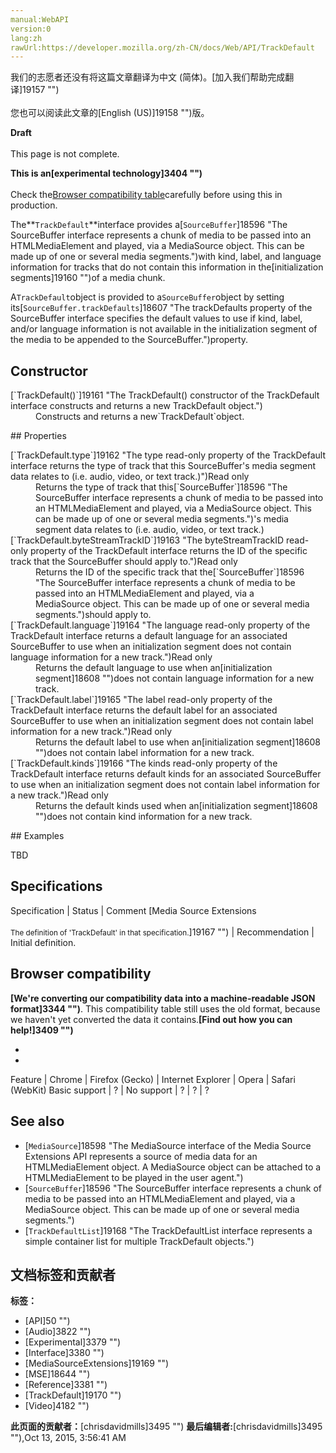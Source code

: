 ```yaml
---
manual:WebAPI
version:0
lang:zh
rawUrl:https://developer.mozilla.org/zh-CN/docs/Web/API/TrackDefault
---
```




<bdi>我们的志愿者还没有将这篇文章翻译为<bdi>中文 (简体)</bdi>。[加入我们帮助完成翻译]19157 "")<br></br>您也可以阅读此文章的[English (US)]19158 "")版。</bdi>






**Draft**<br></br>This page is not complete.




**This is an[experimental technology]3404 "")**<br></br>Check the[Browser compatibility table](%3248#Browser_compatibility "")carefully before using this in production.




The**`TrackDefault`**interface provides a[`SourceBuffer`]18596 "The SourceBuffer interface represents a chunk of media to be passed into an HTMLMediaElement and played, via a MediaSource object. This can be made up of one or several media segments.")with kind, label, and language information for tracks that do not contain this information in the[initialization segments]19160 "")of a media chunk.



A`TrackDefault`object is provided to a`SourceBuffer`object by setting its[`SourceBuffer.trackDefaults`]18607 "The trackDefaults property of the SourceBuffer interface specifies the default values to use if kind, label, and/or language information is not available in the initialization segment of the media to be appended to the SourceBuffer.")property.


## Constructor<a name="Constructor"></a>
<dl><dt id=''>[`TrackDefault()`]19161 "The TrackDefault() constructor of the TrackDefault interface constructs and returns a new TrackDefault object.")</dt><dd>Constructs and returns a new`TrackDefault`object.</dd></dl>
## Properties<a name="Properties"></a>
<dl><dt id=''>[`TrackDefault.type`]19162 "The type read-only property of the TrackDefault interface returns the type of track that this SourceBuffer's media segment data relates to (i.e. audio, video, or text track.)")Read only</dt><dd>Returns the type of track that this[`SourceBuffer`]18596 "The SourceBuffer interface represents a chunk of media to be passed into an HTMLMediaElement and played, via a MediaSource object. This can be made up of one or several media segments.")&#39;s media segment data relates to (i.e. audio, video, or text track.)</dd><dt id=''>[`TrackDefault.byteStreamTrackID`]19163 "The byteStreamTrackID read-only property of the TrackDefault interface returns the ID of the specific track that the SourceBuffer should apply to.")Read only</dt><dd>Returns the ID of the specific track that the[`SourceBuffer`]18596 "The SourceBuffer interface represents a chunk of media to be passed into an HTMLMediaElement and played, via a MediaSource object. This can be made up of one or several media segments.")should apply to.</dd><dt id=''>[`TrackDefault.language`]19164 "The language read-only property of the TrackDefault interface returns a default language for an associated SourceBuffer to use when an initialization segment does not contain language information for a new track.")Read only</dt><dd>Returns the default language to use when an[initialization segment]18608 "")does not contain language information for a new track.</dd><dt id=''>[`TrackDefault.label`]19165 "The label read-only property of the TrackDefault interface returns the default label for an associated SourceBuffer to use when an initialization segment does not contain label information for a new track.")Read only</dt><dd>Returns the default label to use when an[initialization segment]18608 "")does not contain label information for a new track.</dd><dt id=''>[`TrackDefault.kinds`]19166 "The kinds read-only property of the TrackDefault interface returns default kinds for an associated SourceBuffer to use when an initialization segment does not contain label information for a new track.")Read only</dt><dd>Returns the default kinds used when an[initialization segment]18608 "")does not contain kind information for a new track.</dd></dl><dl></dl><dl></dl>
## Examples<a name="Examples"></a>


TBD


## Specifications<a name="Specifications"></a>
Specification | Status | Comment 
[Media Source Extensions<br></br><small>The definition of &#39;TrackDefault&#39; in that specification.</small>]19167 "") | Recommendation | Initial definition. 


## Browser compatibility<a name="Browser_compatibility"></a>


**[We&#39;re converting our compatibility data into a machine-readable JSON format]3344 "")**. This compatibility table still uses the old format, because we haven&#39;t yet converted the data it contains.**[Find out how you can help!]3409 "")**


* 
* 
Feature | Chrome | Firefox (Gecko) | Internet Explorer | Opera | Safari (WebKit) 
Basic support | ? | No support | ? | ? | ? 





## See also<a name="See_also"></a>

* [`MediaSource`]18598 "The MediaSource interface of the Media Source Extensions API represents a source of media data for an HTMLMediaElement object. A MediaSource object can be attached to a HTMLMediaElement to be played in the user agent.")
* [`SourceBuffer`]18596 "The SourceBuffer interface represents a chunk of media to be passed into an HTMLMediaElement and played, via a MediaSource object. This can be made up of one or several media segments.")
* [`TrackDefaultList`]19168 "The TrackDefaultList interface represents a simple container list for multiple TrackDefault objects.")



## 文档标签和贡献者
**标签：**
* [API]50 "")
* [Audio]3822 "")
* [Experimental]3379 "")
* [Interface]3380 "")
* [MediaSourceExtensions]19169 "")
* [MSE]18644 "")
* [Reference]3381 "")
* [TrackDefault]19170 "")
* [Video]4182 "")

**此页面的贡献者：**[chrisdavidmills]3495 "")
**最后编辑者:**[chrisdavidmills]3495 ""),<time>Oct 13, 2015, 3:56:41 AM</time>


